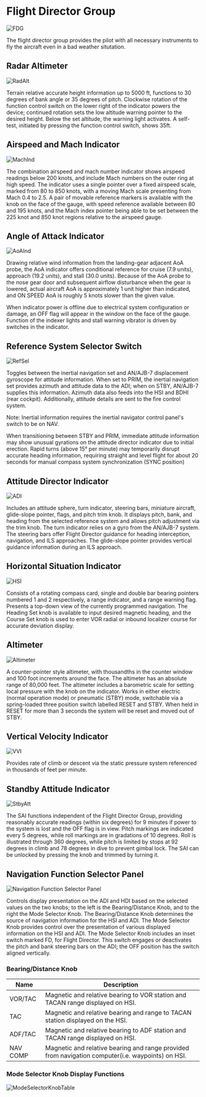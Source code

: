 # Flight Director Group

![FDG](../../img/pilot_flight_director_group.jpg)

The flight director group provides the pilot with all necessary instruments to fly the aircraft even
in a bad weather situtation.

## Radar Altimeter

![RadAlt](../../img/RadAlt.jpg)

Terrain relative accurate height information up to 5000 ft, functions to 30
degrees of bank angle or 35 degrees of pitch. Clockwise rotation of the function
control switch on the lower right of the indicator powers the device; continued
rotation sets the low altitude warning pointer to the desired height. Below the
set altitude, the warning light activates. A self-test, initiated by pressing
the function control switch, shows 35ft.

## Airspeed and Mach Indicator

![MachInd](../../img/MachInd.jpg)

The combination airspeed and mach number indicator shows airspeed readings below
200 knots, and include Mach numbers on the outer ring at high speed. The indicator uses a single
pointer over a fixed airspeed scale, marked from 80 to 850 knots, with a moving
Mach scale presenting from Mach 0.4 to 2.5. A pair of movable reference markers
is available with the knob on the face of the gauge, with speed reference
available between 80 and 195 knots, and the Mach index pointer being able to be
set between the 225 knot and 850 knot regions relative to the airspeed gauge.

## Angle of Attack Indicator

![AoAInd](../../img/AoAInd.jpg)

Drawing relative wind information from the landing-gear adjacent AoA probe, the
AoA indicator offers conditional reference for cruise (7.9 units), approach
(19.2 units), and stall (30.0 units). Because of the AoA probe to the nose gear door
and subsequent airflow disturbance when the gear is lowered, actual aircraft AoA
is approximately 1 unit higher than indicated, and ON SPEED AoA is roughly 5
knots slower than the given value.

When indicator power is offline due to electrical system configuration or
damage, an OFF flag will appear in the window on the face of the gauge. Function
of the indexer lights and stall warning vibrator is driven by switches in the
indicator.

## Reference System Selector Switch

![RefSel](../../img/RefSel.jpg)

Toggles between the inertial navigation set and AN/AJB-7 displacement gyroscope
for attitude information. When set to PRIM, the inertial navigation set provides
azimuth and attitude data to the ADI; when on STBY, AN/AJB-7 supplies this
information. Azimuth data also feeds into the HSI and BDHI (rear cockpit).
Additionally, attitude details are sent to the fire control system.

Note: Inertial information requires the inertial navigator control panel's
switch to be on NAV.

When transitioning between STBY and PRIM, immediate attitude information may
show unusual gyrations on the attitude director indicator due to initial
erection. Rapid turns (above 15° per minute) may temporarily disrupt accurate
heading information, requiring straight and level flight for about 20 seconds
for manual compass system synchronization (SYNC position)

## Attitude Director Indicator

![ADI](../../img/ADI.jpg)

Includes an attitude sphere, turn indicator, steering bars, miniature aircraft,
glide-slope pointer, flags, and pitch trim knob. It displays pitch, bank, and
heading from the selected reference system and allows pitch adjustment via the
trim knob. The turn indicator relies on a gyro from the AN/AJB-7 system. The
steering bars offer Flight Director guidance for heading interception,
navigation, and ILS approaches. The glide-slope pointer provides vertical
guidance information during an ILS approach.

## Horizontal Situation Indicator

![HSI](../../img/HSI.jpg)

Consists of a rotating compass card, single and double bar bearing pointers
numbered 1 and 2 respectively, a range indicator, and a range warning flag.
Presents a top-down view of the currently programmed navigation. The Heading Set
knob is available to input desired magnetic heading, and the Course Set knob is
used to enter VOR radial or inbound localizer course for accurate deviation
display.

## Altimeter

![Altimeter](../../img/Altim.jpg)

A counter-pointer style altimeter, with thousandths in the counter window and
100 foot increments around the face. The altimeter has an absolute range of
80,000 feet. The altimeter includes a barometric scale for setting local
pressure with the knob on the indicator. Works in either electric (normal
operation mode) or pneumatic (STBY) mode, switchable via a spring-loaded three
position switch labelled RESET and STBY. When held in RESET for more than 3 seconds the system will
be reset and moved out of STBY.

## Vertical Velocity Indicator

![VVI](../../img/VVI.jpg)

Provides rate of climb or descent via the static pressure system referenced in
thousands of feet per minute.

## Standby Attitude Indicator

![StbyAtt](../../img/StbyAtt.jpg)

The SAI functions independent of the Flight Director Group, providing reasonably
accurate readings (within six degrees) for 9 minutes if power to the system is
lost and the OFF flag is in view. Pitch markings are indicated every 5 degrees,
while roll markings are in gradations of 10 degrees. Roll is illustrated through
360 degrees, while pitch is limited by stops at 92 degrees in climb and 78
degrees in dive to prevent gimbal lock. The SAI can be unlocked by pressing the knob and trimmed
by turning it.

## Navigation Function Selector Panel

![Navigation Function Selector Panel](../../img/NavFunct.jpg)

Controls display presentation on the ADI and HDI based on the selected values on
the two knobs; to the left is the Bearing/Distance Knob, and to the right the
Mode Selector Knob. The Bearing/Distance Knob determines the source of
navigation information for the HSI and ADI. The Mode Selector Knob provides
control over the presentation of various displayed information on the HSI and
ADI. The Mode Selector Knob includes an inset switch marked FD, for Flight
Director. This switch engages or deactivates the pitch and bank steering bars on
the ADI; the OFF position has the switch aligned vertically.

### Bearing/Distance Knob

| Name     | Description                                                                                       |
|----------|---------------------------------------------------------------------------------------------------|
| VOR/TAC  | Magnetic and relative bearing to VOR station and TACAN range displayed on HSI.                    |
| TAC      | Magnetic and relative bearing and range to TACAN station displayed on the HSI.                    |
| ADF/TAC  | Magnetic and relative bearing to ADF station and TACAN range displayed on HSI.                    |
| NAV COMP | Magnetic and relative bearing and range provided from navigation computer(i.e. waypoints) on HSI. |

### Mode Selector Knob Display Functions

![ModeSelectorKnobTable](../../img/ModeSelectorKnobTable.jpg)
